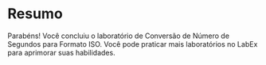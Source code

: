 # Resumo

Parabéns! Você concluiu o laboratório de Conversão de Número de Segundos para Formato ISO. Você pode praticar mais laboratórios no LabEx para aprimorar suas habilidades.
